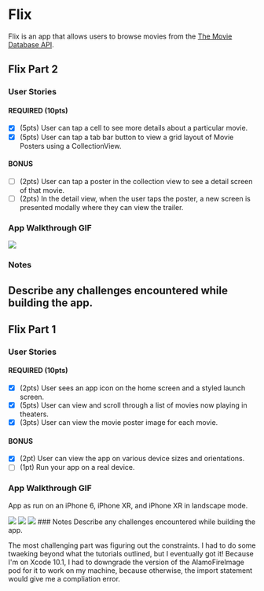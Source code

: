 # Flix

Flix is an app that allows users to browse movies from the [The Movie Database API](http://docs.themoviedb.apiary.io/#).

## Flix Part 2

### User Stories

#### REQUIRED (10pts)
- [x] (5pts) User can tap a cell to see more details about a particular movie.
- [x] (5pts) User can tap a tab bar button to view a grid layout of Movie Posters using a CollectionView.

#### BONUS
- [ ] (2pts) User can tap a poster in the collection view to see a detail screen of that movie.
- [ ] (2pts) In the detail view, when the user taps the poster, a new screen is presented modally where they can view the trailer.

### App Walkthrough GIF


<img src="https://i.imgur.com/OiP0Jtp.gif"/>

### Notes
Describe any challenges encountered while building the app.
---

## Flix Part 1

### User Stories

#### REQUIRED (10pts)
- [x] (2pts) User sees an app icon on the home screen and a styled launch screen.
- [x] (5pts) User can view and scroll through a list of movies now playing in theaters.
- [x] (3pts) User can view the movie poster image for each movie.

#### BONUS
- [x] (2pt) User can view the app on various device sizes and orientations.
- [ ] (1pt) Run your app on a real device.

### App Walkthrough GIF
App as run on an iPhone 6, iPhone XR, and iPhone XR in landscape mode.

<img src ='https://i.imgur.com/7NQ1kEQ.gif'/>
<img src ='https://i.imgur.com/HLNBSTO.gif'/>
<img src ='https://i.imgur.com/WZQ1dJc.gif'/>
### Notes
Describe any challenges encountered while building the app.

The most challenging part was figuring out the constraints. I had to do some twaeking beyond what the tutorials outlined, but I eventually got it!
Because I'm on Xcode 10.1, I had to downgrade the version of the AlamoFireImage pod for it to work on my machine, because otherwise, the import statement would give me a compliation error.

